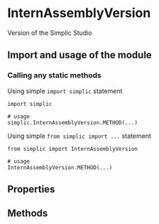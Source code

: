 InternAssemblyVersion
===

Version of the Simplic Studio


## Import and usage of the module
### Calling any static methods
Using simple `import simplic` statement
```
import simplic

# usage
simplic.InternAssemblyVersion.METHOD(...)
```
Using simple `from simplic import ...` statement
```
from simplic import InternAssemblyVersion

# usage
InternAssemblyVersion.METHOD(...)
```


## Properties

## Methods
